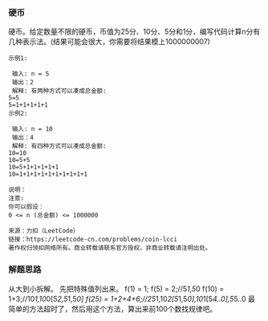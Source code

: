 ### 硬币
硬币。给定数量不限的硬币，币值为25分、10分、5分和1分，编写代码计算n分有几种表示法。(结果可能会很大，你需要将结果模上1000000007)
```
示例1:

 输入: n = 5
 输出：2
 解释: 有两种方式可以凑成总金额:
5=5
5=1+1+1+1+1
示例2:

 输入: n = 10
 输出：4
 解释: 有四种方式可以凑成总金额:
10=10
10=5+5
10=5+1+1+1+1+1
10=1+1+1+1+1+1+1+1+1+1

说明：
注意:
你可以假设：
0 <= n (总金额) <= 1000000
```

```
来源：力扣（LeetCode）
链接：https://leetcode-cn.com/problems/coin-lcci
著作权归领扣网络所有。商业转载请联系官方授权，非商业转载请注明出处。
```

### 解题思路
从大到小拆解。
先把特殊值列出来。
f(1) = 1;
f(5) = 2;//5*1,5*0
f(10) = 1+3;//10*1,10*0[5*2,5*1,5*0]
f(25) = 1+2+4+6;//25*1,10*2[5*1,5*0],10*1[5*4..0],5*5..0
最简单的方法超时了，然后用这个方法，算出来前100个数找规律吧。

